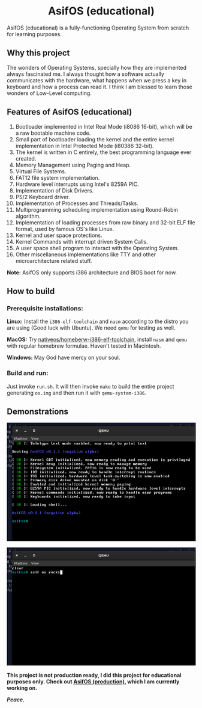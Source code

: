 <h1 align="center">AsifOS (educational)</h1>
<p>AsifOS (educational) is a fully-functioning Operating System from scratch for learning purposes.</p>

## Why this project
The wonders of Operating Systems, specially how they are implemented always fascinated me. I always thought how a software actually communicates with the hardware, what happens when we press a key in keyboard and how a process can read it. I think I am blessed to learn those wonders of Low-Level computing.

## Features of AsifOS (educational)
1. Bootloader implemented in Intel Real Mode (i8086 16-bit), which will be a raw bootable machine code.
2. Small part of bootloader loading the kernel and the entire kernel implementation in Intel Protected Mode (i80386 32-bit).
3. The kernel is written in C entirely, the best programming language ever created.
4. Memory Management using Paging and Heap.
5. Virtual File Systems.
6. FAT12 file system implementation.
7. Hardware level interrupts using Intel's 8259A PIC.
8. Implementation of Disk Drivers.
9. PS/2 Keyboard driver.
10. Implementation of Processes and Threads/Tasks.
11. Multiprogramming scheduling implementation using Round-Robin algorithm.
12. Implementation of loading processes from raw binary and 32-bit ELF file format, used by famous OS's like Linux.
13. Kernel and user space protections.
14. Kernel Commands with interrupt driven System Calls.
15. A user space shell program to interact with the Operating System.
16. Other miscellaneous implementations like TTY and other microarchitecture related stuff.

**Note:** AsifOS only supports i386 architecture and BIOS boot for now.
## How to build
### Prerequisite installations: 
**Linux:** Install the `i386-elf-toolchain` and `nasm` according to the distro you are using (Good luck with Ubuntu). We need `qemu` for testing as well.

**MacOS:** Try [nativeos/homeberw-i386-elf-toolchain](https://github.com/nativeos/homebrew-i386-elf-toolchain), install `nasm` and `qemu` with regular homebrew formulae. Haven't tested in Macintosh.

**Windows:** May God have mercy on your soul.
### Build and run:
Just invoke `run.sh`. It will then invoke `make` to build the entire project generating `os.img` and then run it with `qemu-system-i386`.

## Demonstrations

![Demostration 1](demo/display-1.png)

![Demostration 2](demo/display-2.png)

<b>This project is not production ready, I did this project for educational purposes only. Check out [AsifOS (production)](https://github.com/AsifOS), which I am currently working on.</b>

<b><i>Peace.</i></b>

